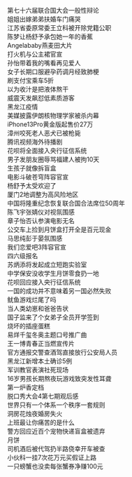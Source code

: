 第七十六届联合国大会一般性辩论  
姐姐出嫁弟弟扶婚车门痛哭  
江苏省委原常委王立科被开除党籍公职  
陈梦让杨舒予承包她一年的香蕉  
Angelababy燕麦田大片  
打火机与公主裙官宣  
孙怡带着我的嘴看再见爱人  
女子长期口服避孕药调月经致肺梗  
刷支付宝乘车5折  
以为收汁是把液体熬干  
威震天发飙怼低素质游客  
黑龙江疫情  
美媒披露伊朗核物理学家被杀内幕  
iPhone13Pro黄金版起售价27万  
漳州咬死老人恶犬已被枪毙  
腾讯视频海外待播剧  
花呗将全面接入央行征信系统  
男子发朋友圈辱骂福建人被拘10天  
生孩子就像拆盲盒  
电影斗破苍穹阵容官宣  
杨舒予太受欢迎了  
厦门2地调整为高风险地区  
中国将隆重纪念恢复联合国合法席位50周年  
陈飞宇张婧仪对视氛围感  
章子怡否认参演电影无名  
公交车上捡到月饼盒打开全是百元现金  
马思纯彭于晏氛围感  
我们恋爱吧3阵容官宣  
四六级报名  
苏炳添将发起成立短跑实验室  
中学保安没收学生月饼零食扔一地  
花呗回应接入央行征信系统  
一国的成功并不意味着另一国必然失败  
鱿鱼游戏烂尾了吗  
当人类幼崽和爸爸告状  
国子监来了个女弟子全员开学签到  
烧坏的插座蛋糕  
易烊千玺冬奥主题口号推广曲  
王一博青春正当燃宣传片  
官方通报交警查酒驾直接放行公安局人员  
黑龙江新增本土确诊5例  
军训教官表演社死现场  
16岁男孩长期熬夜玩游戏致突发性耳聋  
第一炉香定档  
脱口秀大会4第七期观后感  
世界只有一个体系一个秩序一套规则  
洞房花烛夜婚房失火  
上班最让你痛苦的是什么  
警方回应近百个宠物快递盲盒被遗弃  
月饼  
司机酒后被代驾扔半路侥幸开车被查  
小伙科一挂7次花万元买假证上路  
一只螃蟹也没卖每张蟹券净赚100元  
